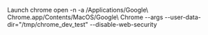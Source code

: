 Launch chrome
open -n -a /Applications/Google\ Chrome.app/Contents/MacOS/Google\ Chrome --args --user-data-dir="/tmp/chrome_dev_test" --disable-web-security
